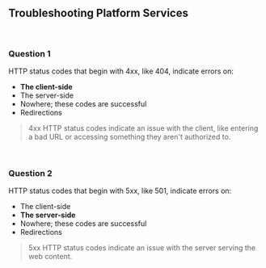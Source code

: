 ## Troubleshooting Platform Services

<br>

### Question 1

HTTP status codes that begin with 4xx, like 404, indicate errors on:

* **The client-side**
* The server-side
* Nowhere; these codes are successful
* Redirections

> 4xx HTTP status codes indicate an issue with the client, like entering a bad URL or accessing something they aren't authorized to.

<br>

### Question 2

HTTP status codes that begin with 5xx, like 501, indicate errors on:

* The client-side
* **The server-side**
* Nowhere; these codes are successful
* Redirections

> 5xx HTTP status codes indicate an issue with the server serving the web content.